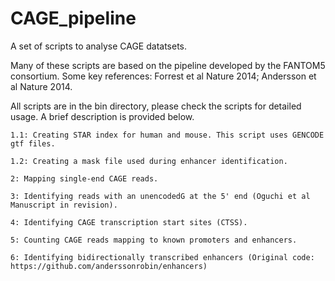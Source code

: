 # CAGE_pipeline
A set of scripts to analyse CAGE datatsets.

Many of these scripts are based on the pipeline developed by the FANTOM5 consortium. 
Some key references: Forrest et al Nature 2014; Andersson et al Nature 2014.

All scripts are in the bin directory, please check the scripts for detailed usage. 
A brief description is provided below.

	1.1: Creating STAR index for human and mouse. This script uses GENCODE gtf files.

	1.2: Creating a mask file used during enhancer identification. 

	2: Mapping single-end CAGE reads.

	3: Identifying reads with an unencodedG at the 5' end (Oguchi et al Manuscript in revision). 

	4: Identifying CAGE transcription start sites (CTSS). 

	5: Counting CAGE reads mapping to known promoters and enhancers.

	6: Identifying bidirectionally transcribed enhancers (Original code: https://github.com/anderssonrobin/enhancers)



